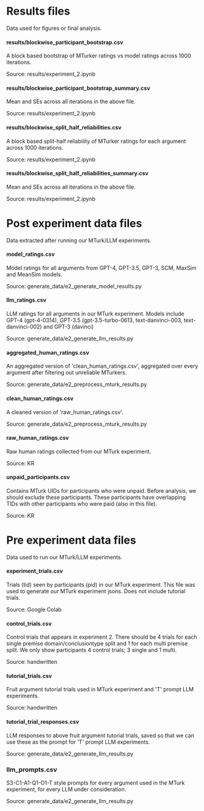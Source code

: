 # Results files
Data used for figures or final analysis.

#### results/blockwise_participant_bootstrap.csv
A block based bootstrap of MTurker ratings vs model ratings across 1000 iterations.

Source: results/experiment_2.ipynb

#### results/blockwise_participant_bootstrap_summary.csv
Mean and SEs across all iterations in the above file.

Source: results/experiment_2.ipynb

#### results/blockwise_split_half_reliabilities.csv
A block based split-half reliability of MTurker ratings for each argument across 1000 iterations.

Source: results/experiment_2.ipynb

#### results/blockwise_split_half_reliabilities_summary.csv
Mean and SEs across all iterations in the above file.

Source: results/experiment_2.ipynb

# Post experiment data files
Data extracted after running our MTurk/LLM experiments.

#### model_ratings.csv
Model ratings for all arguments from GPT-4, GPT-3.5, GPT-3, SCM, MaxSim and MeanSim models.

Source: generate_data/e2_generate_model_results.py

#### llm_ratings.csv
LLM ratings for all arguments in our MTurk experiment. Models include GPT-4 (gpt-4-0314), GPT-3.5 (gpt-3.5-turbo-0613, text-danvinci-003, text-danvinci-002) and GPT-3 (davinci)

Source: generate_data/e2_generate_llm_results.py

#### aggregated_human_ratings.csv
An aggregated version of 'clean_human_ratings.csv', aggregated over every argument after filtering out unreliable MTurkers.

Source: generate_data/e2_preprocess_mturk_results.py

#### clean_human_ratings.csv
A cleaned version of 'raw_human_ratings.csv'.

Source: generate_data/e2_preprocess_mturk_results.py

#### raw_human_ratings.csv
Raw human ratings collected from our MTurk experiment.

Source: KR

#### unpaid_participants.csv
Contains MTurk UIDs for participants who were unpaid. Before analysis, we should exclude these participants. These participants have overlapping TIDs with other participants who were paid (also in this file).

Source: KR

# Pre experiment data files
Data used to run our MTurk/LLM experiments.

#### experiment_trials.csv
Trials (tid) seen by participants (pid) in our MTurk experiment. This file was used to generate our MTurk experiment jsons. Does not include tutorial trials.

Source: Google Colab

#### control_trials.csv
Control trials that appears in experiment 2. There should be 4 trials for each single premise domain/conclusiontype split and 1 for each multi premise split. We only show participants 4 control trials; 3 single and 1 multi.

Source: handwritten

#### tutorial_trials.csv
Fruit argument tutorial trials used in MTurk experiment and 'T' prompt LLM experiments.

Source: handwritten

#### tutorial_trial_responses.csv
LLM responses to above fruit argument tutorial trials, saved so that we can use these as the prompt for 'T' prompt LLM experiments.

Source: generate_data/e2_generate_llm_results.py

### llm_prompts.csv
S3-C1-A1-Q1-O1-T style prompts for every argument used in the MTurk experiment, for every LLM under consideration.

Source: generate_data/e2_generate_llm_results.py

